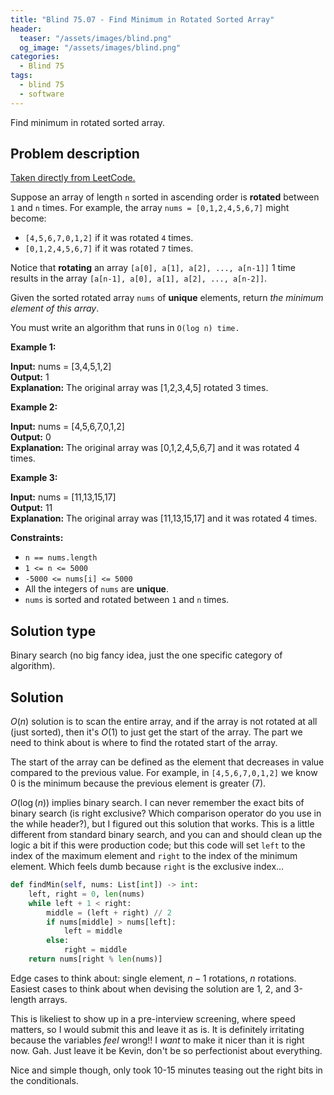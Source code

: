 ```yaml
---
title: "Blind 75.07 - Find Minimum in Rotated Sorted Array"
header:
  teaser: "/assets/images/blind.png"
  og_image: "/assets/images/blind.png"
categories: 
  - Blind 75
tags:
  - blind 75
  - software
---
```


Find minimum in rotated sorted array.

## Problem description

[Taken directly from LeetCode.](https://leetcode.com/problems/find-minimum-in-rotated-sorted-array/)

Suppose an array of length `n` sorted in ascending order is **rotated** between `1` and `n` times. For example, the array `nums = [0,1,2,4,5,6,7]` might become:

*   `[4,5,6,7,0,1,2]` if it was rotated `4` times.
*   `[0,1,2,4,5,6,7]` if it was rotated `7` times.

Notice that **rotating** an array `[a[0], a[1], a[2], ..., a[n-1]]` 1 time results in the array `[a[n-1], a[0], a[1], a[2], ..., a[n-2]]`.

Given the sorted rotated array `nums` of **unique** elements, return _the minimum element of this array_.

You must write an algorithm that runs in `O(log n) time.`

**Example 1:**

**Input:** nums = \[3,4,5,1,2\] \
**Output:** 1 \
**Explanation:** The original array was \[1,2,3,4,5\] rotated 3 times.

**Example 2:**

**Input:** nums = \[4,5,6,7,0,1,2\] \
**Output:** 0 \
**Explanation:** The original array was \[0,1,2,4,5,6,7\] and it was rotated 4 times.

**Example 3:**

**Input:** nums = \[11,13,15,17\] \
**Output:** 11 \
**Explanation:** The original array was \[11,13,15,17\] and it was rotated 4 times. 

**Constraints:**

*   `n == nums.length`
*   `1 <= n <= 5000`
*   `-5000 <= nums[i] <= 5000`
*   All the integers of `nums` are **unique**.
*   `nums` is sorted and rotated between `1` and `n` times.

## Solution type

Binary search (no big fancy idea, just the one specific category of algorithm).

## Solution

$O(n)$ solution is to scan the entire array, and if the array is not rotated at all (just sorted), then it's $O(1)$ to just get the start of the array. The part we need to think about is where to find the rotated start of the array. 

The start of the array can be defined as the element that decreases in value compared to the previous value. For example, in `[4,5,6,7,0,1,2]` we know 0 is the minimum because the previous element is greater (7).

$O(\log(n))$ implies binary search. I can never remember the exact bits of binary search (is right exclusive? Which comparison operator do you use in the while header?), but I figured out this solution that works. This is a little different from standard binary search, and you can and should clean up the logic a bit if this were production code; but this code will set `left` to the index of the maximum element and `right` to the index of the minimum element. Which feels dumb because `right` is the exclusive index...

```python
def findMin(self, nums: List[int]) -> int:
    left, right = 0, len(nums)
    while left + 1 < right:
        middle = (left + right) // 2
        if nums[middle] > nums[left]:
            left = middle
        else:
            right = middle
    return nums[right % len(nums)]
```

Edge cases to think about: single element, $n-1$ rotations, $n$ rotations. Easiest cases to think about when devising the solution are 1, 2, and 3-length arrays.

This is likeliest to show up in a pre-interview screening, where speed matters, so I would submit this and leave it as is. It is definitely irritating because the variables *feel* wrong!! I *want* to make it nicer than it is right now. Gah. Just leave it be Kevin, don't be so perfectionist about everything.

Nice and simple though, only took 10-15 minutes teasing out the right bits in the conditionals.
